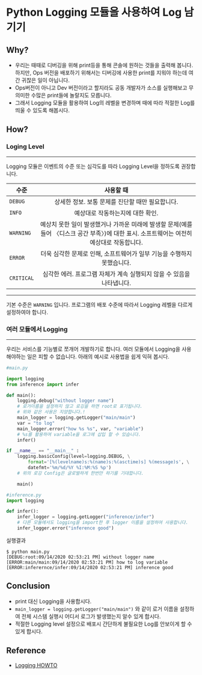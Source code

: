 # **Python Logging 모듈을 사용하여 Log 남기기** 
## **Why?** 

- 우리는 때때로 디버깅을 위해 print등을 통해 콘솔에 원하는 것들을 출력해 봅니다. 하지만, Ops 버전을 배포하기 위해서는 디버깅에 사용한 print를 지워야 하는데 여간 귀찮은 일이 아닙니다. 
- Ops버전이 아니고 Dev 버전이라고 할지라도 공동 개발자가 소스를 실행해보고 무의미한 수많은 print들에 놀랄지도 모릅니다.  
- 그래서 Logging 모듈을 활용하여 Log의 레벨을 변경하며 때에 따라 적절한 Log를  띄울 수 있도록 해봅시다.  

## **How?**

### **Loging Level** 
---
Logging 모듈은 이벤트의 수준 또는 심각도를 따라 Logging Level을 정하도록 권장합니다. 

| 수준 | 사용할 때 |
|---|:------------------------:|
| `DEBUG` |상세한 정보. 보통 문제를 진단할 때만 필요합니다. |
| `INFO` |예상대로 작동하는지에 대한 확인. |
| `WARNING` |예상치 못한 일이 발생했거나 가까운 미래에 발생할 문제(예를 들어 〈디스크 공간 부족〉)에 대한 표시. 소프트웨어는 여전히 예상대로 작동합니다. |
| `ERROR` | 더욱 심각한 문제로 인해, 소프트웨어가 일부 기능을 수행하지 못했습니다. |
| `CRITICAL`|심각한 에러. 프로그램 자체가 계속 실행되지 않을 수 있음을 나타냅니다.|
---

기본 수준은 `WARNING` 입니다. 프로그램의 배포 수준에 따라서 Logging 레벨을 다르게 설정하여야 합니다. 



### **여러 모듈에서 Logging**
---
우리는 서비스를 기능별로 쪼개어 개발하기로 합니다. 여러 모듈에서 Logging을 사용해야하는 일은 피할 수 없습니다. 아래의 예시로 사용법을 쉽게 익혀 봅시다. 

```python 
#main.py

import logging
from inference import infer

def main():
    logging.debug("without logger name")
    # 로거이름을 설정하지 않고 로깅을 하면 root로 표기됩니다.
    # 위와 같은 사용은 지양합니다.!
    main_logger = logging.getLogger("main/main")
    var = "to log"
    main_logger.error("how %s %s", var, "variable")
    # %s를 활용하여 variable을 로그에 삽입 할 수 있습니다. 
    infer()

if __name__ == "__main__" :
	logging.basicConfig(level=logging.DEBUG, \
        format='[%(levelname)s:%(name)s:%(asctime)s] %(message)s', \
        datefmt='%m/%d/%Y %I:%M:%S %p')
    # 위의 로깅 Config은 글로벌하게 한번만 하기를 기대합니다. 

    main()
```

```python
#inference.py
import logging

def infer():
    infer_logger = logging.getLogger("inference/infer")
    # 다른 모듈에서도 logging을 import한 후 logger 이름을 설정하여 사용합니다. 
    infer_logger.error("inference good")
```
실행결과 
```shell
$ python main.py
[DEBUG:root:09/14/2020 02:53:21 PM] without logger name
[ERROR:main/main:09/14/2020 02:53:21 PM] how to log variable
[ERROR:inferernce/infer:09/14/2020 02:53:21 PM] inference good
```

## **Conclusion**

-  print 대신 Logging을 사용합시다.
- ```main_logger = logging.getLogger("main/main")``` 와 같이 로거 이름을 설정하여 전체 시스템 실행시 어디서 로그가 발생했는지 알수 있게 합시다. 
- 적절한 Logging level 설정으로 배포시 간단하게 불필요한 Log를 안보이게 할 수 있게 합시다. 


## **Reference**

- [Logging HOWTO](https://docs.python.org/3/howto/logging.html)
